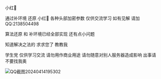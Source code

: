 小红🍠

通过补环境 还原 小红🍠 各种头部加密参数 仅供交流学习 如有见解 请加QQ:2138504498

算法还原 和 补环境已经全部实现 还有点小问题

知道解决之法的 求求您了 教教我

学生党 仅供学习交流 请勿用作商业用途 请勿随意对别人服务器造成影响 出事请不要找我奥


![QQ截图20240414195302](https://github.com/G-catmint/xiaohongshu/assets/114072401/6ff41d4d-9956-4b3b-b70d-8372073df381)


